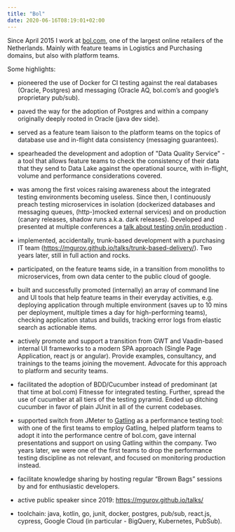 ```yaml
---
title: "Bol"
date: 2020-06-16T08:19:01+02:00
---
```


Since April 2015 I work at [bol.com](https://bol.com), one of the largest online retailers of the Netherlands. Mainly with feature teams in Logistics and Purchasing domains, but also with platform teams. 

Some highlights: 

* pioneered the use of Docker for CI testing against the real databases (Oracle, Postgres) and messaging (Oracle AQ, bol.com’s and google’s proprietary pub/sub).

* paved the way for the adoption of Postgres and within a company originally deeply rooted in Oracle (java dev side).

* served as a feature team liaison to the platform teams on the topics of database use and in-flight data consistency (messaging guarantees).

* spearheaded the development and adoption of "Data Quality Service" - a tool that allows feature teams to check the consistency of their data that they send to Data Lake against the operational source, with in-flight, volume and performance considerations covered.

* was among the first voices raising awareness about the integrated testing environments becoming useless. Since then, I continuously preach testing microservices in isolation (dockerized databases and messaging queues, (http-)mocked external services) and on production (canary releases, shadow runs a.k.a. dark releases). Developed and presented at multiple conferences a [talk about testing on/in production](https://mgurov.github.io/talks/testing-on-production/) .

* implemented, accidentally, trunk-based development with a purchasing IT team (https://mgurov.github.io/talks/trunk-based-delivery/). Two years later, still in full action and rocks.

* participated, on the feature teams side, in a transition from monoliths to microservices, from own data center to the public cloud of google. 

* built and successfully promoted (internally) an array of command line and UI tools that help feature teams in their everyday activities, e.g. deploying application through multiple environment (saves up to 10 mins per deployment, multiple times a day for high-performing teams), checking application status and builds, tracking error logs from elastic search as actionable items. 

* actively promote and support a transition from GWT and Vaadin-based internal UI frameworks to a modern SPA approach (Single Page Application, react js or angular). Provide examples, consultancy, and trainings to the teams joining the movement. Advocate for this approach to platform and security teams. 

* facilitated the adoption of BDD/Cucumber instead of predominant (at that time at bol.com) Fitnesse for integrated testing. Further, spread the use of cucumber at all tiers of the testing pyramid. Ended up ditching cucumber in favor of plain JUnit in all of the current codebases.

* supported switch from JMeter to [Gatling](https://gatling.io) as a performance testing tool: with one of the first teams to employ Gatling, helped platform teams to adopt it into the performance centre of bol.com, gave internal presentations and support on using Gatling within the company. Two years later, we were one of the first teams to drop the performance testing discipline as not relevant, and focused on monitoring production instead.

* facilitate knowledge sharing by hosting regular “Brown Bags” sessions by and for enthusiastic developers.

* active public speaker since 2019: https://mgurov.github.io/talks/ 

* toolchain: java, kotlin, go, junit, docker, postgres, pub/sub, react.js, cypress, Google Cloud (in particular - BigQuery, Kubernetes, PubSub).